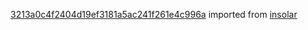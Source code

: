 [3213a0c4f2404d19ef3181a5ac241f261e4c996a](https://github.com/insolar/insolar/commit/3213a0c4f2404d19ef3181a5ac241f261e4c996a) imported from [insolar](https://github.com/insolar/insolar)
